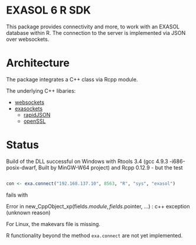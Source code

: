 
# EXASOL 6 R SDK 

This package provides connectivity and more, to work with an EXASOL database within R. The connection
to the server is implemented via JSON over websockets.

# Architecture

The package integrates a C++ class via Rcpp module.

The underlying C++ libaries:

+ [websockets](https://www.github.com/marcelboldt/websockets)
+ [exasockets](https://www.github.com/marcelboldt/exasockets)
    - [rapidJSON](https://github.com/miloyip/rapidjson)
    - [openSSL](https://www.openssl.org/)


# Status

Build of the DLL successful on Windows with Rtools 3.4 (gcc 4.9.3 -i686-posix-dwarf, Built by MinGW-W64 project)
and Rcpp 0.12.9 - but the test 


```R

con <- exa.connect("192.168.137.10", 8563, "R", "sys", "exasol")

```

fails with

Error in new_CppObject_xp(fields$.module, fields$.pointer, ...) : 
  c++ exception (unknown reason)

For Linux, the makevars file is missing.

R functionality beyond the method ```exa.connect``` are not yet implemented. 
